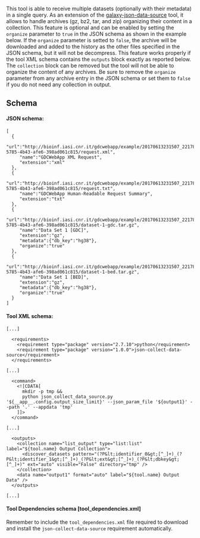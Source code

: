 This tool is able to receive multiple datasets (optionally with their metadata) in a single query. As an extension of the [galaxy-json-data-source](https://github.com/mdshw5/galaxy-json-data-source) tool, it allows to handle archives (gz, bz2, tar, and zip) organizing their content in a collection. This feature is optional and can be enabled by setting the ```organize``` parameter to ```true``` in the JSON schema as shown in the example below. If the ```organize``` parameter is setted to ```false```, the archive will be downloaded and added to the history as the other files specified in the JSON schema, but it will not be decompress. This feature works properly if the tool XML schema contains the ```outputs``` block exactly as reported below. The ```collection``` block can be removed but the tool will not be able to organize the content of any archives. Be sure to remove the ```organize``` parameter from any archive entry in the JSON schema or set them to ```false``` if you do not need any collection in output.

## Schema

#### JSON schema:

```
[ 
  {
     "url":"http://bioinf.iasi.cnr.it/gdcwebapp/example/20170613231507_2217801a-5785-4b43-afe6-398ad061c815/request.xml",
     "name":"GDCWebApp XML Request",
     "extension":"xml"
  },
  {
     "url":"http://bioinf.iasi.cnr.it/gdcwebapp/example/20170613231507_2217801a-5785-4b43-afe6-398ad061c815/request.txt",
     "name":"GDCWebApp Human-Readable Request Summary",
     "extension":"txt"
  },
  {
     "url":"http://bioinf.iasi.cnr.it/gdcwebapp/example/20170613231507_2217801a-5785-4b43-afe6-398ad061c815/dataset-1-gdc.tar.gz",
     "name":"Data Set 1 [GDC]",
     "extension":"gz",
     "metadata":{"db_key":"hg38"},
     "organize":"true"
  },
  {
     "url":"http://bioinf.iasi.cnr.it/gdcwebapp/example/20170613231507_2217801a-5785-4b43-afe6-398ad061c815/dataset-1-bed.tar.gz",
     "name":"Data Set 1 [BED]",
     "extension":"gz",
     "metadata":{"db_key":"hg38"},
     "organize":"true"
  }
]
```

#### Tool XML schema:

```
[...]

  <requirements>
    <requirement type="package" version="2.7.10">python</requirement>
    <requirement type="package" version="1.0.0">json-collect-data-source</requirement>
  </requirements>

[...]

  <command>
    <![CDATA[
      mkdir -p tmp && 
      python json_collect_data_source.py '${__app__.config.output_size_limit}' --json_param_file '${output1}' --path '.' --appdata 'tmp'
    ]]>
  </command>

[...]

  <outputs>
    <collection name="list_output" type="list:list" label="${tool.name} Output Collection">
      <discover_datasets pattern="(?P&lt;identifier_0&gt;[^_]+)_(?P&lt;identifier_1&gt;[^_]+)_(?P&lt;ext&gt;[^_]+)_(?P&lt;dbkey&gt;[^_]+)" ext="auto" visible="False" directory="tmp" />
    </collection>
    <data name="output1" format="auto" label="${tool.name} Output Data" />
  </outputs>

[...]
```

#### Tool Dependencies schema [tool_dependencies.xml]

Remember to include the ```tool_dependencies.xml``` file required to download and install the ```json-collect-data-source``` requirement automatically.
